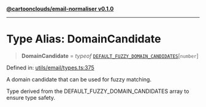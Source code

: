 [**@cartoonclouds/email-normaliser v0.1.0**](../README.md)

***

# Type Alias: DomainCandidate

> **DomainCandidate** = *typeof* [`DEFAULT_FUZZY_DOMAIN_CANDIDATES`](../variables/DEFAULT_FUZZY_DOMAIN_CANDIDATES.md)\[`number`\]

Defined in: [utils/email/types.ts:375](https://gitlab.com/good-life/glp-frontend/-/blob/main/packages/plugins/email-normaliser/src/utils/email/types.ts#L375)

A domain candidate that can be used for fuzzy matching.

Type derived from the DEFAULT_FUZZY_DOMAIN_CANDIDATES array to ensure type safety.

